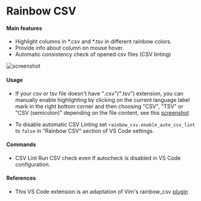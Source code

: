 # Rainbow CSV

#### Main features

* Highlight columns in *.csv and *.tsv in different rainbow colors.
* Provide info about column on mouse hover.
* Automatic consistency check of opened csv files (CSV linting)

![screenshot](https://i.imgur.com/PRFKVIN.png)

#### Usage

* If your csv or tsv file doesn't have "*.csv"("*.tsv") extension, you can manually enable highlighting by clicking on the current language label mark in the right bottom corner and then choosing "CSV", "TSV" or "CSV (semicolon)" depending on the file content, see this [screenshot](https://stackoverflow.com/a/30776845/2898283)

* To disable automatic CSV Linting set `rainbow_csv.enable_auto_csv_lint` to `false` in "Rainbow CSV" section of VS Code settings.

#### Commands

* CSV Lint
  Run CSV check even if autocheck is disabled in VS Code configuration.

#### References

* This VS Code extension is an adaptation of Vim's rainbow_csv [plugin](https://github.com/mechatroner/rainbow_csv)
